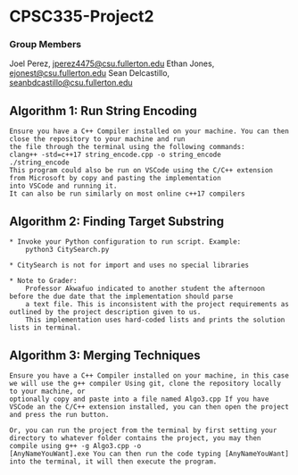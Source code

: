 # CPSC335-Project2
### Group Members
Joel Perez, jperez4475@csu.fullerton.edu
Ethan Jones, ejonest@csu.fullerton.edu
Sean Delcastillo, seanbdcastillo@csu.fullerton.edu
  ## Algorithm 1: Run String Encoding
    Ensure you have a C++ Compiler installed on your machine. You can then close the repository to your machine and run
    the file through the terminal using the following commands:
    clang++ -std=c++17 string_encode.cpp -o string_encode
    ./string_encode
    This program could also be run on VSCode using the C/C++ extension from Microsoft by copy and pasting the implementation
    into VSCode and running it.
    It can also be run similarly on most online c++17 compilers
 
  ## Algorithm 2: Finding Target Substring
    * Invoke your Python configuration to run script. Example:
        python3 CitySearch.py
 
    * CitySearch is not for import and uses no special libraries
 
    * Note to Grader:
        Professor Akwafuo indicated to another student the afternoon before the due date that the implementation should parse
        a text file. This is inconsistent with the project requirements as outlined by the project description given to us.
        This implementation uses hard-coded lists and prints the solution lists in terminal.
  ## Algorithm 3: Merging Techniques
    Ensure you have a C++ Compiler installed on your machine, in this case we will use the g++ compiler Using git, clone the repository locally to your machine, or   
    optionally copy and paste into a file named Algo3.cpp If you have VSCode an the C/C++ extension installed, you can then open the project and press the run button.
 
    Or, you can run the project from the terminal by first setting your directory to whatever folder contains the project, you may then compile using g++ -g Algo3.cpp -o
    [AnyNameYouWant].exe You can then run the code typing [AnyNameYouWant] into the terminal, it will then execute the program.
